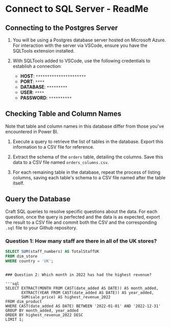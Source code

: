 # Connect to SQL Server - ReadMe

## Connecting to the Postgres Server

1. You will be using a Postgres database server hosted on Microsoft Azure. For interaction with the server via VSCode, ensure you have the SQLTools extension installed.

2. With SQLTools added to VSCode, use the following credentials to establish a connection:
   - **HOST**: `**********************`
   - **PORT**: `****`
   - **DATABASE**: `*********`
   - **USER**: `****`
   - **PASSWORD**: `**********`

## Checking Table and Column Names

Note that table and column names in this database differ from those you've encountered in Power BI.

1. Execute a query to retrieve the list of tables in the database. Export this information to a CSV file for reference.

2. Extract the schema of the `orders` table, detailing the columns. Save this data to a CSV file named `orders_columns.csv`.

3. For each remaining table in the database, repeat the process of listing columns, saving each table's schema to a CSV file named after the table itself.

## Query the Database

Craft SQL queries to resolve specific questions about the data. For each question, once the query is perfected and the data is as expected, export the result to a CSV file and commit both the CSV and the corresponding `.sql` file to your Github repository.

### Question 1: How many staff are there in all of the UK stores?

```sql
SELECT SUM(staff_numbers) AS TotalStaffUK
FROM dim_store
WHERE country = 'UK';

```
```

### Question 2: Which month in 2022 has had the highest revenue?

'''sql
SELECT EXTRACT(MONTH FROM CAST(date_added AS DATE)) AS month_added,
       EXTRACT(YEAR FROM CAST(date_added AS DATE)) AS year_added,
       SUM(sale_price) AS highest_revenue_2022
FROM dim_product
WHERE CAST(date_added AS DATE) BETWEEN '2022-01-01' AND '2022-12-31'
GROUP BY month_added, year_added
ORDER BY highest_revenue_2022 DESC
LIMIT 1;
